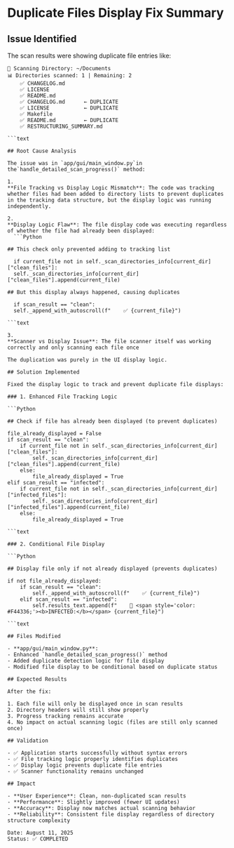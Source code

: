 # Duplicate Files Display Fix Summary

## Issue Identified

The scan results were showing duplicate file entries like:

```text
📁 Scanning Directory: ~/Documents
📊 Directories scanned: 1 | Remaining: 2
    ✅ CHANGELOG.md
    ✅ LICENSE
    ✅ README.md
    ✅ CHANGELOG.md      ← DUPLICATE
    ✅ LICENSE           ← DUPLICATE
    ✅ Makefile
    ✅ README.md         ← DUPLICATE
    ✅ RESTRUCTURING_SUMMARY.md

```text

## Root Cause Analysis

The issue was in `app/gui/main_window.py`in the`handle_detailed_scan_progress()` method:

1.
**File Tracking vs Display Logic Mismatch**: The code was tracking whether files had been added to directory lists to prevent duplicates in the tracking data structure, but the display logic was running independently.

2.
**Display Logic Flaw**: The file display code was executing regardless of whether the file had already been displayed:
  ```Python

## This check only prevented adding to tracking list

  if current_file not in self._scan_directories_info[current_dir]["clean_files"]:
  self._scan_directories_info[current_dir]["clean_files"].append(current_file)

## But this display always happened, causing duplicates

  if scan_result == "clean":
  self._append_with_autoscroll(f"    ✅ {current_file}")

```text

3.
**Scanner vs Display Issue**: The file scanner itself was working correctly and only scanning each file once

The duplication was purely in the UI display logic.

## Solution Implemented

Fixed the display logic to track and prevent duplicate file displays:

### 1. Enhanced File Tracking Logic

```Python

## Check if file has already been displayed (to prevent duplicates)

file_already_displayed = False
if scan_result == "clean":
    if current_file not in self._scan_directories_info[current_dir]["clean_files"]:
        self._scan_directories_info[current_dir]["clean_files"].append(current_file)
    else:
        file_already_displayed = True
elif scan_result == "infected":
    if current_file not in self._scan_directories_info[current_dir]["infected_files"]:
        self._scan_directories_info[current_dir]["infected_files"].append(current_file)
    else:
        file_already_displayed = True

```text

### 2. Conditional File Display

```Python

## Display file only if not already displayed (prevents duplicates)

if not file_already_displayed:
    if scan_result == "clean":
        self._append_with_autoscroll(f"    ✅ {current_file}")
    elif scan_result == "infected":
        self.results_text.append(f"    🚨 <span style='color: #F44336;'><b>INFECTED:</b></span> {current_file}")

```text

## Files Modified

- **app/gui/main_window.py**:
- Enhanced `handle_detailed_scan_progress()` method
- Added duplicate detection logic for file display
- Modified file display to be conditional based on duplicate status

## Expected Results

After the fix:

1. Each file will only be displayed once in scan results
2. Directory headers will still show properly
3. Progress tracking remains accurate
4. No impact on actual scanning logic (files are still only scanned once)

## Validation

- ✅ Application starts successfully without syntax errors
- ✅ File tracking logic properly identifies duplicates
- ✅ Display logic prevents duplicate file entries
- ✅ Scanner functionality remains unchanged

## Impact

- **User Experience**: Clean, non-duplicated scan results
- **Performance**: Slightly improved (fewer UI updates)
- **Accuracy**: Display now matches actual scanning behavior
- **Reliability**: Consistent file display regardless of directory structure complexity

Date: August 11, 2025
Status: ✅ COMPLETED
